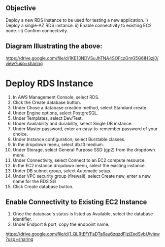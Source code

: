 ## Objective
Deploy a new RDS instance to be used for testing a new application. 
        i) Deploy a single-AZ RDS instance.
       ii) Enable connectivity to existing EC2 node.
      iii) Confirm connectivity.
## Diagram Illustrating the above:
https://drive.google.com/file/d/1KE13NDVSuJhTNA4SOFczGmG5G6IH3zj0/view?usp=sharing

# Deploy RDS Instance
1) In AWS Management Console, select RDS.
2) Click the Create database button.
3) Under Chose a database creation method, select Standard create.
4) Under Engine options, select PostgreSQL.
5) Under Templates, select Dev/Test.
6) Under Availability and durability, select Single DB instance.
7) Under Master password, enter an easy-to-remember password of your choice.
8) Under Instance configuration, select Burstable classes.
9) In the dropdown menu, select db.t3.medium.
10) Under Storage, select General Purpose SSD (gp2) from the dropdown menu.
11) Under Connectivity, select Connect to an EC2 compute resource.
12) In the EC2 instance dropdown menu, select the existing instance.
13) Under DB subnet group, select Automatic setup.
14) Under VPC security group (firewall), select Create new, enter a new name for the RDS SG
15) Click Create database button.

## Enable Connectivity to Existing EC2 Instance
1) Once the database's status is listed as Available, select the database identifier.
2) Under Endport & port, copy the endpoint name.

https://drive.google.com/file/d/1_QLRtEfYFaDTa6au6zqzdFIzjZedSvbU/view?usp=sharing
